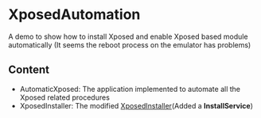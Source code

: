 XposedAutomation
================

A demo to show how to install Xposed and enable Xposed based module automatically
(It seems the reboot process on the emulator has problems)

Content
------------

- AutomaticXposed: The application implemented to automate all the Xposed related procedures
- XposedInstaller: The modified [XposedInstaller](https://github.com/rovo89/XposedInstaller)(Added a **InstallService**)

